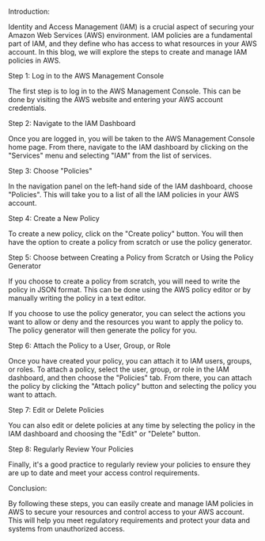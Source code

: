 Introduction:

Identity and Access Management (IAM) is a crucial aspect of securing your Amazon Web Services (AWS) environment. IAM policies are a fundamental part of IAM, and they define who has access to what resources in your AWS account. In this blog, we will explore the steps to create and manage IAM policies in AWS.

Step 1: Log in to the AWS Management Console

The first step is to log in to the AWS Management Console. This can be done by visiting the AWS website and entering your AWS account credentials.

Step 2: Navigate to the IAM Dashboard

Once you are logged in, you will be taken to the AWS Management Console home page. From there, navigate to the IAM dashboard by clicking on the "Services" menu and selecting "IAM" from the list of services.

Step 3: Choose "Policies"

In the navigation panel on the left-hand side of the IAM dashboard, choose "Policies". This will take you to a list of all the IAM policies in your AWS account.

Step 4: Create a New Policy

To create a new policy, click on the "Create policy" button. You will then have the option to create a policy from scratch or use the policy generator.

Step 5: Choose between Creating a Policy from Scratch or Using the Policy Generator

If you choose to create a policy from scratch, you will need to write the policy in JSON format. This can be done using the AWS policy editor or by manually writing the policy in a text editor.

If you choose to use the policy generator, you can select the actions you want to allow or deny and the resources you want to apply the policy to. The policy generator will then generate the policy for you.

Step 6: Attach the Policy to a User, Group, or Role

Once you have created your policy, you can attach it to IAM users, groups, or roles. To attach a policy, select the user, group, or role in the IAM dashboard, and then choose the "Policies" tab. From there, you can attach the policy by clicking the "Attach policy" button and selecting the policy you want to attach.

Step 7: Edit or Delete Policies

You can also edit or delete policies at any time by selecting the policy in the IAM dashboard and choosing the "Edit" or "Delete" button.

Step 8: Regularly Review Your Policies

Finally, it's a good practice to regularly review your policies to ensure they are up to date and meet your access control requirements.

Conclusion:

By following these steps, you can easily create and manage IAM policies in AWS to secure your resources and control access to your AWS account. This will help you meet regulatory requirements and protect your data and systems from unauthorized access.
